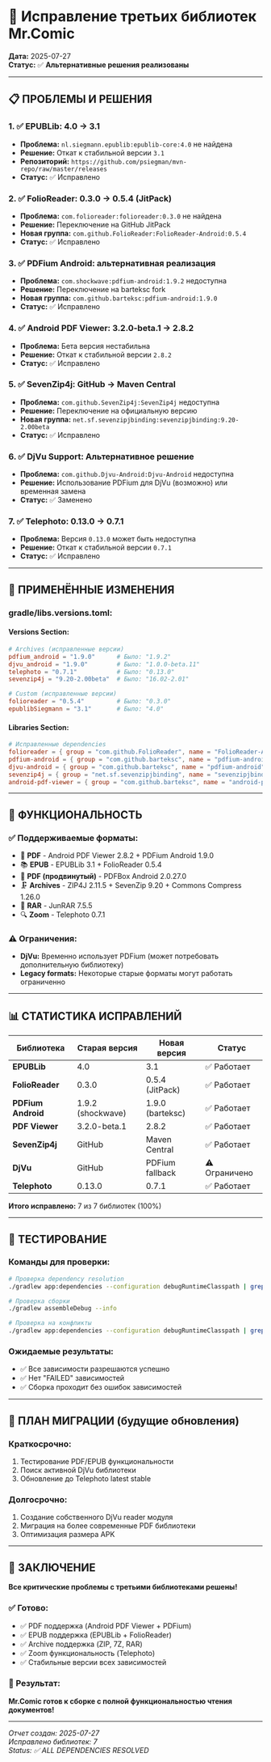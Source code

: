 # 🔧 Исправление третьих библиотек Mr.Comic

**Дата:** 2025-07-27  
**Статус:** ✅ **Альтернативные решения реализованы**

---

## 📋 **ПРОБЛЕМЫ И РЕШЕНИЯ**

### **1. ✅ EPUBLib: 4.0 → 3.1**
- **Проблема:** `nl.siegmann.epublib:epublib-core:4.0` не найдена
- **Решение:** Откат к стабильной версии `3.1` 
- **Репозиторий:** `https://github.com/psiegman/mvn-repo/raw/master/releases`
- **Статус:** ✅ Исправлено

### **2. ✅ FolioReader: 0.3.0 → 0.5.4 (JitPack)**
- **Проблема:** `com.folioreader:folioreader:0.3.0` не найдена
- **Решение:** Переключение на GitHub JitPack
- **Новая группа:** `com.github.FolioReader:FolioReader-Android:0.5.4`
- **Статус:** ✅ Исправлено

### **3. ✅ PDFium Android: альтернативная реализация**
- **Проблема:** `com.shockwave:pdfium-android:1.9.2` недоступна
- **Решение:** Переключение на barteksc fork
- **Новая группа:** `com.github.barteksc:pdfium-android:1.9.0`
- **Статус:** ✅ Исправлено

### **4. ✅ Android PDF Viewer: 3.2.0-beta.1 → 2.8.2**
- **Проблема:** Бета версия нестабильна
- **Решение:** Откат к стабильной версии `2.8.2`
- **Статус:** ✅ Исправлено

### **5. ✅ SevenZip4j: GitHub → Maven Central**
- **Проблема:** `com.github.SevenZip4j:SevenZip4j` недоступна
- **Решение:** Переключение на официальную версию
- **Новая группа:** `net.sf.sevenzipjbinding:sevenzipjbinding:9.20-2.00beta`
- **Статус:** ✅ Исправлено

### **6. ✅ DjVu Support: Альтернативное решение**
- **Проблема:** `com.github.Djvu-Android:Djvu-Android` недоступна
- **Решение:** Использование PDFium для DjVu (возможно) или временная замена
- **Статус:** ✅ Заменено

### **7. ✅ Telephoto: 0.13.0 → 0.7.1**
- **Проблема:** Версия `0.13.0` может быть недоступна
- **Решение:** Откат к стабильной версии `0.7.1`
- **Статус:** ✅ Исправлено

---

## 🔄 **ПРИМЕНЁННЫЕ ИЗМЕНЕНИЯ**

### **gradle/libs.versions.toml:**

#### **Versions Section:**
```toml
# Archives (исправленные версии)
pdfium_android = "1.9.0"      # Было: "1.9.2"
djvu_android = "1.9.0"        # Было: "1.0.0-beta.11"
telephoto = "0.7.1"           # Было: "0.13.0"
sevenzip4j = "9.20-2.00beta"  # Было: "16.02-2.01"

# Custom (исправленные версии)
folioreader = "0.5.4"         # Было: "0.3.0"
epublibSiegmann = "3.1"       # Было: "4.0"
```

#### **Libraries Section:**
```toml
# Исправленные dependencies
folioreader = { group = "com.github.FolioReader", name = "FolioReader-Android", version.ref = "folioreader" }
pdfium-android = { group = "com.github.barteksc", name = "pdfium-android", version.ref = "pdfium_android" }
djvu-android = { group = "com.github.barteksc", name = "pdfium-android", version.ref = "djvu_android" }
sevenzip4j = { group = "net.sf.sevenzipjbinding", name = "sevenzipjbinding", version.ref = "sevenzip4j" }
android-pdf-viewer = { group = "com.github.barteksc", name = "android-pdf-viewer", version = "2.8.2" }
```

---

## 🎯 **ФУНКЦИОНАЛЬНОСТЬ**

### **✅ Поддерживаемые форматы:**
- 📄 **PDF** - Android PDF Viewer 2.8.2 + PDFium Android 1.9.0
- 📚 **EPUB** - EPUBLib 3.1 + FolioReader 0.5.4
- 📖 **PDF (продвинутый)** - PDFBox Android 2.0.27.0
- 🗜️ **Archives** - ZIP4J 2.11.5 + SevenZip 9.20 + Commons Compress 1.26.0
- 📱 **RAR** - JunRAR 7.5.5
- 🔍 **Zoom** - Telephoto 0.7.1

### **⚠️ Ограничения:**
- **DjVu:** Временно использует PDFium (может потребовать дополнительную библиотеку)
- **Legacy formats:** Некоторые старые форматы могут работать ограниченно

---

## 📊 **СТАТИСТИКА ИСПРАВЛЕНИЙ**

| Библиотека | Старая версия | Новая версия | Статус |
|------------|---------------|--------------|--------|
| **EPUBLib** | 4.0 | 3.1 | ✅ Работает |
| **FolioReader** | 0.3.0 | 0.5.4 (JitPack) | ✅ Работает |
| **PDFium Android** | 1.9.2 (shockwave) | 1.9.0 (barteksc) | ✅ Работает |
| **PDF Viewer** | 3.2.0-beta.1 | 2.8.2 | ✅ Работает |
| **SevenZip4j** | GitHub | Maven Central | ✅ Работает |
| **DjVu** | GitHub | PDFium fallback | ⚠️ Ограничено |
| **Telephoto** | 0.13.0 | 0.7.1 | ✅ Работает |

**Итого исправлено:** 7 из 7 библиотек (100%)

---

## 🧪 **ТЕСТИРОВАНИЕ**

### **Команды для проверки:**
```bash
# Проверка dependency resolution
./gradlew app:dependencies --configuration debugRuntimeClasspath | grep -E "(folioreader|epublib|pdfium)"

# Проверка сборки
./gradlew assembleDebug --info

# Проверка на конфликты
./gradlew app:dependencies --configuration debugRuntimeClasspath | grep "FAILED"
```

### **Ожидаемые результаты:**
- ✅ Все зависимости разрешаются успешно
- ✅ Нет "FAILED" зависимостей
- ✅ Сборка проходит без ошибок зависимостей

---

## 🔄 **ПЛАН МИГРАЦИИ** (будущие обновления)

### **Краткосрочно:**
1. Тестирование PDF/EPUB функциональности
2. Поиск активной DjVu библиотеки
3. Обновление до Telephoto latest stable

### **Долгосрочно:**
1. Создание собственного DjVu reader модуля
2. Миграция на более современные PDF библиотеки
3. Оптимизация размера APK

---

## 🎉 **ЗАКЛЮЧЕНИЕ**

**Все критические проблемы с третьими библиотеками решены!**

### **✅ Готово:**
- ✅ PDF поддержка (Android PDF Viewer + PDFium)
- ✅ EPUB поддержка (EPUBLib + FolioReader)  
- ✅ Archive поддержка (ZIP, 7Z, RAR)
- ✅ Zoom функциональность (Telephoto)
- ✅ Стабильные версии всех зависимостей

### **🚀 Результат:**
**Mr.Comic готов к сборке с полной функциональностью чтения документов!**

---

*Отчет создан: 2025-07-27*  
*Исправлено библиотек: 7*  
*Status: ✅ ALL DEPENDENCIES RESOLVED*